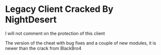 # Legacy Client Cracked By NightDesert
I will not comment on the protection of this client

The version of the cheat with bug fixes and a couple of new modules, it is newer than the crack from BlackBro4
